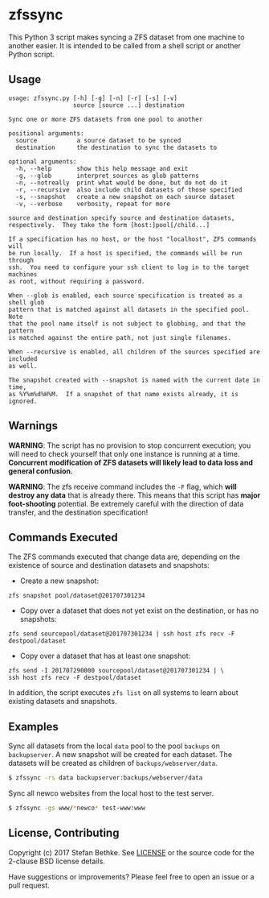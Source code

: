 # zfssync

This Python 3 script makes syncing a ZFS dataset from one machine to another
easier.  It is intended to be called from a shell script or another Python
script.

## Usage

```
usage: zfssync.py [-h] [-g] [-n] [-r] [-s] [-v]
                  source [source ...] destination

Sync one or more ZFS datasets from one pool to another

positional arguments:
  source           a source dataset to be synced
  destination      the destination to sync the datasets to

optional arguments:
  -h, --help       show this help message and exit
  -g, --glob       interpret sources as glob patterns
  -n, --notreally  print what would be done, but do not do it
  -r, --recursive  also include child datasets of those specified
  -s, --snapshot   create a new snapshot on each source dataset
  -v, --verbose    verbosity, repeat for more

source and destination specify source and destination datasets,
respectively.  They take the form [host:]pool[/child...]

If a specification has no host, or the host "localhost", ZFS commands will
be run locally.  If a host is specified, the commands will be run through
ssh.  You need to configure your ssh client to log in to the target machines
as root, without requiring a password.

When --glob is enabled, each source specification is treated as a shell glob
pattern that is matched against all datasets in the specified pool.  Note
that the pool name itself is not subject to globbing, and that the pattern
is matched against the entire path, not just single filenames.

When --recursive is enabled, all children of the sources specified are included
as well.

The snapshot created with --snapshot is named with the current date in time,
as %Y%m%d%H%M.  If a snapshot of that name exists already, it is ignored.
```

## Warnings

**WARNING**: The script has no provision to stop concurrent execution; you will
need to check yourself that only one instance is running at a time.
**Concurrent modification of ZFS datasets will likely lead to data loss and
general confusion.**

**WARNING**: The zfs receive command includes the `-F` flag, which **will
destroy any data** that is already there.  This means that this script has
**major foot-shooting** potential.  Be extremely careful with the direction
of data transfer, and the destination specification!

## Commands Executed

The ZFS commands executed that change data are, depending on the existence of
source and destination datasets and snapshots:

* Create a new snapshot:
```
zfs snapshot pool/dataset@201707301234
```

* Copy over a dataset that does not yet exist on the destination, or has no snapshots:
```
zfs send sourcepool/dataset@201707301234 | ssh host zfs recv -F destpool/dataset
```

* Copy over a dataset that has at least one snapshot:
```
zfs send -I 201707290000 sourcepool/dataset@201707301234 | \
ssh host zfs recv -F destpool/dataset
```

In addition, the script executes `zfs list` on all systems to learn about
existing datasets and snapshots.

## Examples

Sync all datasets from the local `data` pool to the pool `backups` on
`backupserver`. A new snapshot will be created for each dataset.  The datasets
will be created as children of `backups/webserver/data`.

```sh
$ zfssync -rs data backupserver:backups/webserver/data
```

Sync all newco websites from the local host to the test server.

```sh
$ zfssync -gs www/*newco* test-www:www
```


## License, Contributing

Copyright (c) 2017 Stefan Bethke.  See [LICENSE](LICENSE) or the source code for the
2-clause BSD license details.

Have suggestions or improvements? Please feel free to open an issue or a pull
request.
